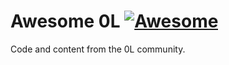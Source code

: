 # Awesome 0L [![Awesome](https://awesome.re/badge.svg)](https://awesome.re)
Code and content from the 0L community.
